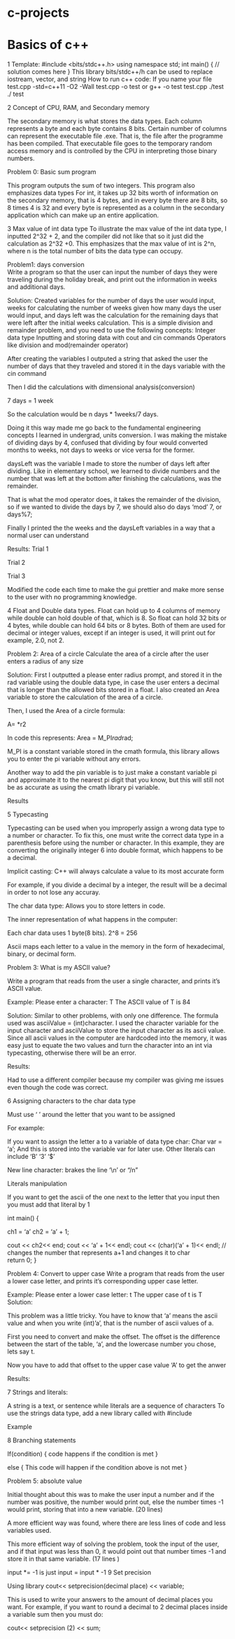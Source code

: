 # c-projects

# Basics of c++

1 Template:
#include <bits/stdc++.h>
using namespace std; 
int main() 
{ 
// solution comes here 
}
This library bits/stdc++/h can be used to replace iostream, vector, and string 
How to run c++ code: If you name your file test.cpp
-std=c++11 -O2 -Wall test.cpp -o test                  or                         g++ -o test test.cpp
                                                                                                    ./test
./ test


2 Concept of CPU, RAM, and Secondary memory


The secondary memory is what stores the data types. Each column represents a byte and each byte contains 8 bits. Certain number of columns can represent the executable file .exe. That is, the file after the programme has been compiled. That executable file goes to the temporary random access memory and is controlled by the CPU in interpreting those binary numbers. 

Problem 0: Basic sum program 


This program outputs the sum of two integers. This program also emphasizes data types
For int, it takes up 32 bits worth of information on the secondary memory, that is 4 bytes, and in every byte there are 8 bits, so 8 times 4 is 32 and every byte is represented as a column in the secondary application which can make up an entire application. 

3 Max value of int data type
To illustrate the max value of the int data type, I inputted 2^32 + 2, and the compiler did not like that so it just did the calculation as 2^32 +0. This emphasizes that the max value of int is 2^n, where n is the total number of bits the data type can occupy. 

Problem1: days conversion  
Write a program so that the user can input the number of days they were traveling during the holiday break, and print out the information in weeks and additional days. 

Solution:
Created variables for the number of days the user would input, weeks for calculating the number of weeks given how many days the user would input, and days left was the calculation for the remaining days that were left after the initial weeks calculation. 
This is a simple division and remainder problem, and you need to use the following concepts:
Integer data type
Inputting and storing data with cout and cin commands
Operators like division and mod(remainder operator)

After creating the variables I outputed a string that asked the user the number of days that they traveled and stored it in the days variable with the cin command

Then I did the calculations with dimensional analysis(conversion)

7 days = 1 week

So the calculation would be n days * 1weeks/7 days. 

Doing it this way made me go back to the fundamental engineering concepts I learned in undergrad, units conversion. I was making the mistake of dividing days by 4, confused that dividing by four would converted months to weeks, not days to weeks or vice versa for the former. 

daysLeft was the variable I made to store the number of days left after dividing. Like in elementary school, we learned to divide numbers and the number that was left at the bottom after finishing the calculations, was the remainder. 

That is what the mod operator does, it takes the remainder of the division, so if we wanted to divide the days by 7, we should also do days ‘mod’ 7, or days%7;

 Finally I printed the the weeks and the daysLeft variables in a way that a normal user can understand


 Results:
Trial 1

Trial 2

Trial 3


Modified the code each time to make the gui prettier and make more sense to the user with no programming knowledge. 

4 Float and Double data types.
Float can hold up to 4 columns of memory while double can hold double of that, which is 8.
So  float can hold 32 bits or 4 bytes, while double can hold 64 bits or 8 bytes. Both of them are used for decimal or integer values, except if an integer is used, it will print out for example, 2.0, not 2.

Problem 2: Area of a circle
Calculate the area of a circle after the user enters a radius of any size

Solution:
First I outputted a please enter radius prompt, and stored it in the rad variable using the double data type, in case the user enters a decimal that is longer than the allowed bits stored in a float. I also created an Area variable to store the calculation of the area of a circle. 

Then, I used the Area of a circle formula:

A= *r2

In code this represents:
Area = M_PI*rad*rad;

M_PI is a constant variable stored in the cmath formula, this library allows you to enter the pi variable without any errors. 

Another way to add the pin variable is to just make a constant variable pi and approximate it to the nearest pi digit that you know, but this will still not be as accurate as using the cmath library pi variable.



Results 



5 Typecasting 

Typecasting can be used when you improperly assign a wrong data type to a number or character. To fix this, one must write the correct data type in a parenthesis before using the number or character. In this example, they are converting the originally integer 6 into double format, which happens to be a decimal. 

Implicit casting: C++ will always calculate a value to its most accurate form

For example, if you divide a decimal by a integer, the result will be a decimal in order to not lose any accuray. 

The char data type: Allows you to store letters in code. 

The inner representation of what happens in the computer:

Each char data uses 1 byte(8 bits). 2^8 = 256

Ascii maps each letter to a value in the memory in the form of hexadecimal, binary, or decimal form. 





Problem 3: What is my ASCII value?

Write a program that reads from the user a single character, and prints it’s ASCII value. 

Example:
Please enter a character:
T
The ASCII value of T is 84

Solution:
Similar to other problems, with only one difference. The formula used was asciiValue = (int)character. I used the character variable for the input character and asciiValue to store the input character as its ascii value. Since all ascii values in the computer are hardcoded into the memory, it was easy just to equate the two values and turn the character into an int via typecasting, otherwise there will be an error. 




Results:

Had to use a different compiler because my compiler was giving me issues even though the code was correct. 

6 Assigning characters to the char data type

Must use ‘ ’ around the letter that you want to be assigned

For example:

If you want to assign the letter a to a variable of data type char:
Char var = ‘a’;
And this is stored into the variable var for later use. 
Other literals can include ‘B’ ‘3’ ‘$’

New line character: brakes the line ‘\n’ or “/n”


Literals manipulation 

If you want to get the ascii of the one next to the letter that you input then you must add that literal by 1

int main()
{

ch1  = ‘a’
ch2 = ‘a’ + 1;


cout << ch2<< end;
cout << ‘a’ + 1<< endl;
cout << (char)(‘a’ + 1)<< endl;           // changes the number that represents a+1 and changes it to char       
return 0;
}

Problem 4: Convert to upper case
Write a program that reads from the user a lower case letter, and prints it’s corresponding upper case letter. 

Example:
Please enter a lower case letter:
t
The upper case of t is T
Solution:

This problem was a little tricky. You have to know that ‘a’ means the ascii value and when you write (int)’a’, that is the number of ascii values of a. 

First you need to convert and make the offset. The offset is the difference between the start of the table, ‘a’, and the lowercase number you chose, lets say t. 

Now you have to add that offset to the upper case value ‘A’ to get the anwer




Results:

7 Strings and literals:

A string is a text, or sentence while literals are a sequence of characters
To use the strings data type, add a new library called <string> with #include <string>

Example



8 Branching statements

If(condition)
{
	code happens if the condition is met
}

else
{
	This code will happen if the condition above is not met
}

Problem 5: absolute value

Initial thought about this was to make the user input a number and if the number was positive, the number would print out, else the number times -1 would print, storing that into a new variable. 
(20 lines)


A more efficient way was found, where there are less lines of code and less variables used. 

This more efficient way of solving the problem, took the input of the user, and if that input was less than 0, it would point out that number times -1 and store it in that same variable. (17 lines )


input *= -1 is just input = input * -1
9 Set precision 

Using library <iomanip>
cout<< setprecision(decimal place) << variable;

This is used to write your answers to the amount of decimal places you want. For example, if you want to round a decimal to 2 decimal places  inside a variable sum  then you must do:

cout<< setprecision (2) << sum;

